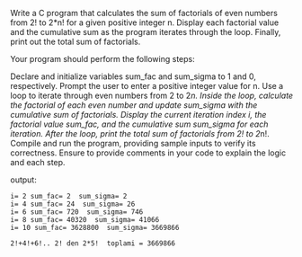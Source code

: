 Write a C program that calculates the sum of factorials of even numbers from 2! to 2*n! for a given positive integer n. Display each factorial value and the cumulative sum as the program iterates through the loop. Finally, print out the total sum of factorials.

Your program should perform the following steps:

Declare and initialize variables sum_fac and sum_sigma to 1 and 0, respectively.
Prompt the user to enter a positive integer value for n.
Use a loop to iterate through even numbers from 2 to 2*n.
Inside the loop, calculate the factorial of each even number and update sum_sigma with the cumulative sum of factorials.
Display the current iteration index i, the factorial value sum_fac, and the cumulative sum sum_sigma for each iteration.
After the loop, print the total sum of factorials from 2! to 2*n!.
Compile and run the program, providing sample inputs to verify its correctness.
Ensure to provide comments in your code to explain the logic and each step.

output:
```
i= 2 sum_fac= 2  sum_sigma= 2
i= 4 sum_fac= 24  sum_sigma= 26
i= 6 sum_fac= 720  sum_sigma= 746
i= 8 sum_fac= 40320  sum_sigma= 41066
i= 10 sum_fac= 3628800  sum_sigma= 3669866

2!+4!+6!.. 2! den 2*5!  toplami = 3669866 

```
